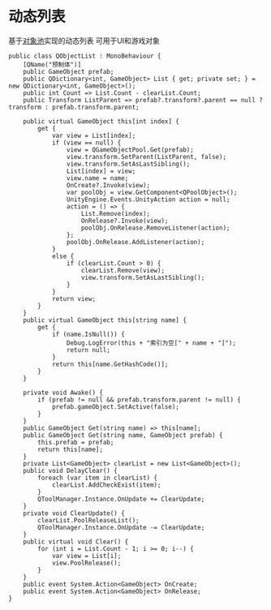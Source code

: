 # 动态列表

基于[对象池](qobjectpool)实现的动态列表 可用于UI和游戏对象

    public class QObjectList : MonoBehaviour {
		[QName("预制体")]
		public GameObject prefab;
		public QDictionary<int, GameObject> List { get; private set; } = new QDictionary<int, GameObject>();
		public int Count => List.Count - clearList.Count;
		public Transform ListParent => prefab?.transform?.parent == null ? transform : prefab.transform.parent;

		public virtual GameObject this[int index] {
			get {
				var view = List[index];
				if (view == null) {
					view = QGameObjectPool.Get(prefab);
					view.transform.SetParent(ListParent, false);
					view.transform.SetAsLastSibling();
					List[index] = view;
					view.name = name;
					OnCreate?.Invoke(view);
					var poolObj = view.GetComponent<QPoolObject>();
					UnityEngine.Events.UnityAction action = null;
					action = () => {
						List.Remove(index);
						OnRelease?.Invoke(view);
						poolObj.OnRelease.RemoveListener(action);
					};
					poolObj.OnRelease.AddListener(action);
				}
				else {
					if (clearList.Count > 0) {
						clearList.Remove(view);
						view.transform.SetAsLastSibling();
					}
				}
				return view;
			}
		}
		public virtual GameObject this[string name] {
			get {
				if (name.IsNull()) {
					Debug.LogError(this + "索引为空[" + name + "]");
					return null;
				}
				return this[name.GetHashCode()];
			}
		}

		private void Awake() {
			if (prefab != null && prefab.transform.parent != null) {
				prefab.gameObject.SetActive(false);
			}
		}
		public GameObject Get(string name) => this[name];
		public GameObject Get(string name, GameObject prefab) {
			this.prefab = prefab;
			return this[name];
		}
		private List<GameObject> clearList = new List<GameObject>();
		public void DelayClear() {
			foreach (var item in clearList) {
				clearList.AddCheckExist(item);
			}
			QToolManager.Instance.OnUpdate += ClearUpdate;
		}
		private void ClearUpdate() {
			clearList.PoolReleaseList();
			QToolManager.Instance.OnUpdate -= ClearUpdate;
		}
		public virtual void Clear() {
			for (int i = List.Count - 1; i >= 0; i--) {
				var view = List[i];
				view.PoolRelease();
			}
		}
		public event System.Action<GameObject> OnCreate;
		public event System.Action<GameObject> OnRelease;
	}